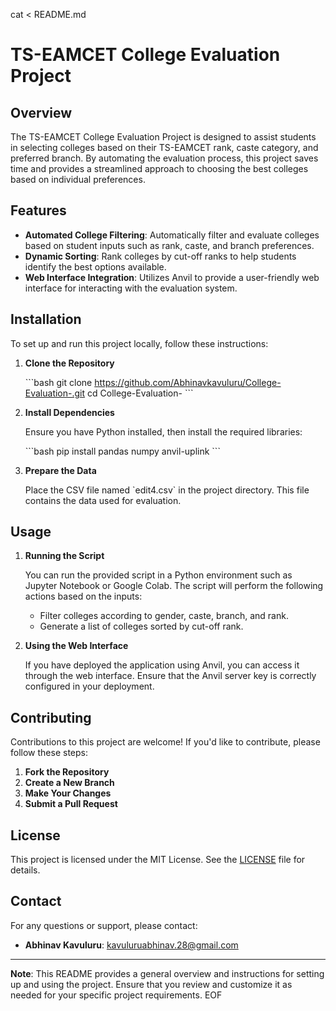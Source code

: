 cat <<EOF > README.md
# TS-EAMCET College Evaluation Project

## Overview

The TS-EAMCET College Evaluation Project is designed to assist students in selecting colleges based on their TS-EAMCET rank, caste category, and preferred branch. By automating the evaluation process, this project saves time and provides a streamlined approach to choosing the best colleges based on individual preferences.

## Features

- **Automated College Filtering**: Automatically filter and evaluate colleges based on student inputs such as rank, caste, and branch preferences.
- **Dynamic Sorting**: Rank colleges by cut-off ranks to help students identify the best options available.
- **Web Interface Integration**: Utilizes Anvil to provide a user-friendly web interface for interacting with the evaluation system.

## Installation

To set up and run this project locally, follow these instructions:

1. **Clone the Repository**

   \`\`\`bash
   git clone https://github.com/Abhinavkavuluru/College-Evaluation-.git
   cd College-Evaluation-
   \`\`\`

2. **Install Dependencies**

   Ensure you have Python installed, then install the required libraries:

   \`\`\`bash
   pip install pandas numpy anvil-uplink
   \`\`\`

3. **Prepare the Data**

   Place the CSV file named \`edit4.csv\` in the project directory. This file contains the data used for evaluation.

## Usage

1. **Running the Script**

   You can run the provided script in a Python environment such as Jupyter Notebook or Google Colab. The script will perform the following actions based on the inputs:

   - Filter colleges according to gender, caste, branch, and rank.
   - Generate a list of colleges sorted by cut-off rank.

2. **Using the Web Interface**

   If you have deployed the application using Anvil, you can access it through the web interface. Ensure that the Anvil server key is correctly configured in your deployment.

## Contributing

Contributions to this project are welcome! If you'd like to contribute, please follow these steps:

1. **Fork the Repository**
2. **Create a New Branch**
3. **Make Your Changes**
4. **Submit a Pull Request**

## License

This project is licensed under the MIT License. See the [LICENSE](LICENSE) file for details.

## Contact

For any questions or support, please contact:

- **Abhinav Kavuluru**: [kavuluruabhinav.28@gmail.com](mailto:kavuluruabhinav.28@gmail.com)

---

**Note**: This README provides a general overview and instructions for setting up and using the project. Ensure that you review and customize it as needed for your specific project requirements.
EOF
